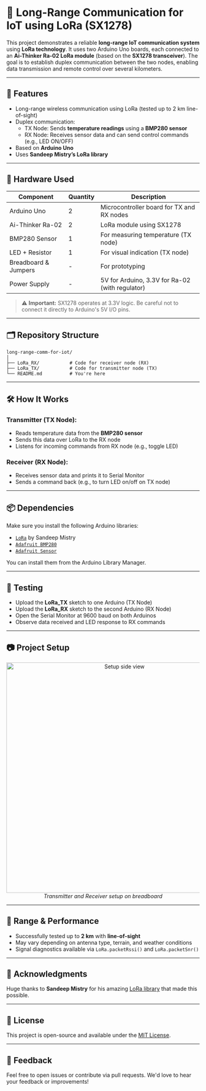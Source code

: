 # 📡 Long-Range Communication for IoT using LoRa (SX1278)

This project demonstrates a reliable **long-range IoT communication system** using **LoRa technology**. It uses two Arduino Uno boards, each connected to an **Ai-Thinker Ra-02 LoRa module** (based on the **SX1278 transceiver**). The goal is to establish duplex communication between the two nodes, enabling data transmission and remote control over several kilometers.

---

## 🚀 Features

- Long-range wireless communication using LoRa (tested up to 2 km line-of-sight)
- Duplex communication:
  - TX Node: Sends **temperature readings** using a **BMP280 sensor**
  - RX Node: Receives sensor data and can send control commands (e.g., LED ON/OFF)
- Based on **Arduino Uno**
- Uses **Sandeep Mistry’s LoRa library**

---

## 🧰 Hardware Used

| Component             | Quantity | Description                                      |
|----------------------|----------|--------------------------------------------------|
| Arduino Uno          | 2        | Microcontroller board for TX and RX nodes       |
| Ai-Thinker Ra-02     | 2        | LoRa module using SX1278                        |
| BMP280 Sensor        | 1        | For measuring temperature (TX node)             |
| LED + Resistor       | 1        | For visual indication (TX node)                 |
| Breadboard & Jumpers | -        | For prototyping                                 |
| Power Supply         | -        | 5V for Arduino, 3.3V for Ra-02 (with regulator) |

> ⚠️ **Important:** SX1278 operates at 3.3V logic. Be careful not to connect it directly to Arduino's 5V I/O pins.

---

## 🗂️ Repository Structure

```text
long-range-comm-for-iot/
│
├── LoRa_RX/           # Code for receiver node (RX)
├── LoRa_TX/           # Code for transmitter node (TX)
└── README.md          # You're here
```

---

## 🛠️ How It Works

### Transmitter (TX Node):
- Reads temperature data from the **BMP280 sensor**
- Sends this data over LoRa to the RX node
- Listens for incoming commands from RX node (e.g., toggle LED)

### Receiver (RX Node):
- Receives sensor data and prints it to Serial Monitor
- Sends a command back (e.g., to turn LED on/off on TX node)

---

## 📦 Dependencies

Make sure you install the following Arduino libraries:

- [`LoRa`](https://github.com/sandeepmistry/arduino-LoRa) by Sandeep Mistry
- [`Adafruit BMP280`](https://github.com/adafruit/Adafruit_BMP280_Library)
- [`Adafruit Sensor`](https://github.com/adafruit/Adafruit_Sensor)

You can install them from the Arduino Library Manager.

---

## 🧪 Testing

- Upload the **LoRa_TX** sketch to one Arduino (TX Node)
- Upload the **LoRa_RX** sketch to the second Arduino (RX Node)
- Open the Serial Monitor at 9600 baud on both Arduinos
- Observe data received and LED response to RX commands

---

## 📷 Project Setup

<p align="center">
  <img src="https://github.com/user-attachments/assets/9215a0d7-1ec3-437c-beb5-722807582e70" width="600" alt="Setup side view">
  <br>
  <em>Transmitter and Receiver setup on breadboard</em>
</p>

---

## 📡 Range & Performance

- Successfully tested up to **2 km** with **line-of-sight**
- May vary depending on antenna type, terrain, and weather conditions
- Signal diagnostics available via `LoRa.packetRssi()` and `LoRa.packetSnr()`

---

## 🙌 Acknowledgments

Huge thanks to **Sandeep Mistry** for his amazing [LoRa library](https://github.com/sandeepmistry/arduino-LoRa) that made this possible.

---

## 📝 License

This project is open-source and available under the [MIT License](LICENSE).

---

## 💬 Feedback

Feel free to open issues or contribute via pull requests. We'd love to hear your feedback or improvements!

